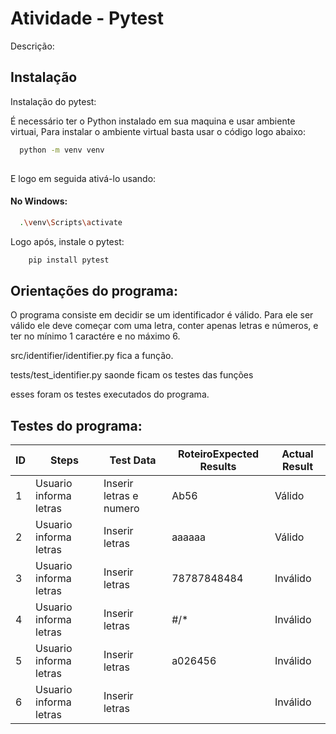 
# Atividade - Pytest

Descrição:


## Instalação

Instalação do pytest:

É necessário ter o Python instalado em sua maquina e usar ambiente virtuai, 
Para instalar o ambiente virtual basta usar o código logo abaixo:
```bash
  python -m venv venv
  
```
E logo em seguida ativá-lo usando:
#### No Windows:
```bash
  .\venv\Scripts\activate
```
Logo após, instale o pytest:
```bash
    pip install pytest
```

## Orientações do programa:

O programa consiste em decidir se um identificador é válido. Para ele ser válido ele deve
começar com uma letra, conter apenas letras e números, e ter no mínimo 1 caractére e 
no máximo 6. 

src/identifier/identifier.py fica a função.

tests/test_identifier.py saonde ficam os testes das funções

esses foram os testes executados do programa.
## Testes do programa:


| ID | Steps | Test Data | RoteiroExpected Results | Actual Result|
|----|--------|-----------|---------|----------|
| 1| Usuario informa letras|Inserir letras e numero| Ab56| Válido|
| 2| Usuario informa letras|Inserir letras| aaaaaa| Válido|
| 3| Usuario informa letras|Inserir letras| 78787848484| Inválido|
| 4| Usuario informa letras|Inserir letras| #/*| Inválido|
| 5| Usuario informa letras|Inserir letras| a026456| Inválido|
| 6| Usuario informa letras|Inserir letras| | Inválido|





